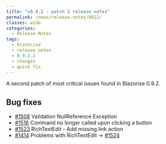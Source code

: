 ```yaml
---
title: "v0.9.2 - patch 2 release notes"
permalink: /news/release-notes/0922/
classes: wide
categories:
  - Release Notes
tags:
  - blazorise
  - release notes
  - 0.9.2.2
  - changes
  - quick fix
---
```


A second patch of most critical issues found in Blazorise 0.9.2.

## Bug fixes

 - [#1508](https://github.com/stsrki/Blazorise/issues/1508) Validation NullReference Exception
 - [#1516](https://github.com/stsrki/Blazorise/issues/1516) Command no longer called upon clicking a button
 - [#1523](https://github.com/stsrki/Blazorise/pull/1523) RichTextEdit - Add missing link action
 - [#1414](https://github.com/stsrki/Blazorise/issues/1414) Problems with RichTextEdit -> [#1524](https://github.com/stsrki/Blazorise/pull/1524)